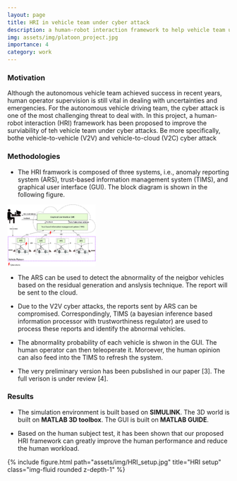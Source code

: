```yaml
---
layout: page
title: HRI in vehicle team under cyber attack
description: a human-robot interaction framework to help vehicle team under cyber attacks
img: assets/img/platoon_project.jpg
importance: 4
category: work
---
```


### Motivation

Although the autonomous vehicle team achieved success in recent years, human operator supervision is still vital in dealing with uncertainties and emergencies. For the autonomous vehicle driving team, the cyber attack is one of the most challenging threat to deal with. In this project, a human-robot interaction (HRI) framework has been proposed to improve the surviability of teh vehicle team under cyber attacks. Be more specifically, bothe vehicle-to-vehicle (V2V) and vehicle-to-cloud (V2C) cyber attack 

### Methodologies

* The HRI framwork is composed of three systems, i.e., anomaly  reporting  system (ARS),  trust-based  information  management  system  (TIMS), and graphical user interface (GUI). The block diagram is shown in the following figure. 

<img src="HRI_framework.jpg" alt="drawing" width="200"/>

* The ARS can be used to detect the abnormality of the neigbor vehicles based on the residual generation and anslysis technique. The report will be sent to the cloud. 

* Due to the V2V cyber attacks, the reports sent by ARS can be compromised. Correspondingly, TIMS (a bayesian inference based information processor with trustworthiness regulator) are used to process these reports and identify the abnormal vehicles. 

* The abnormality probability of each vehicle is shwon in the GUI. The human operator can then teleoperate it. Moroever, the human opinion can also feed into the TIMS to refresh the system. 

* The very preliminary version has been pubslished in our paper [3]. The full verison is under review [4].

### Results

* The simulation environment is built based on **SIMULINK**. The 3D world is built on **MATLAB 3D toolbox**. The GUI is built on **MATLAB GUIDE**. 

* Based on the human subject test, it has been shown that our proposed HRI framework can greatly improve the human performance and reduce the human workload. 

{% include figure.html path="assets/img/HRI_setup.jpg" title="HRI setup" class="img-fluid rounded z-depth-1" %}


